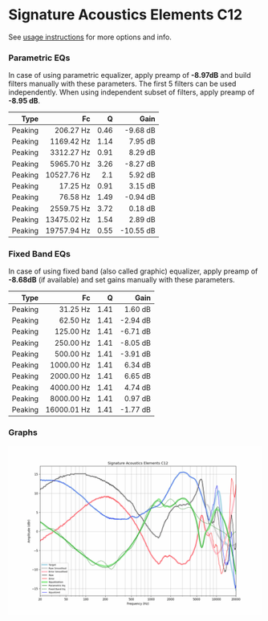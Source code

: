 # Signature Acoustics Elements C12
See [usage instructions](https://github.com/jaakkopasanen/AutoEq#usage) for more options and info.

### Parametric EQs
In case of using parametric equalizer, apply preamp of **-8.97dB** and build filters manually
with these parameters. The first 5 filters can be used independently.
When using independent subset of filters, apply preamp of **-8.95 dB**.

| Type    | Fc          |    Q | Gain      |
|--------:|------------:|-----:|----------:|
| Peaking | 206.27 Hz   | 0.46 | -9.68 dB  |
| Peaking | 1169.42 Hz  | 1.14 | 7.95 dB   |
| Peaking | 3312.27 Hz  | 0.91 | 8.29 dB   |
| Peaking | 5965.70 Hz  | 3.26 | -8.27 dB  |
| Peaking | 10527.76 Hz | 2.1  | 5.92 dB   |
| Peaking | 17.25 Hz    | 0.91 | 3.15 dB   |
| Peaking | 76.58 Hz    | 1.49 | -0.94 dB  |
| Peaking | 2559.75 Hz  | 3.72 | 0.18 dB   |
| Peaking | 13475.02 Hz | 1.54 | 2.89 dB   |
| Peaking | 19757.94 Hz | 0.55 | -10.55 dB |

### Fixed Band EQs
In case of using fixed band (also called graphic) equalizer, apply preamp of **-8.68dB**
(if available) and set gains manually with these parameters.

| Type    | Fc          |    Q | Gain     |
|--------:|------------:|-----:|---------:|
| Peaking | 31.25 Hz    | 1.41 | 1.60 dB  |
| Peaking | 62.50 Hz    | 1.41 | -2.94 dB |
| Peaking | 125.00 Hz   | 1.41 | -6.71 dB |
| Peaking | 250.00 Hz   | 1.41 | -8.05 dB |
| Peaking | 500.00 Hz   | 1.41 | -3.91 dB |
| Peaking | 1000.00 Hz  | 1.41 | 6.34 dB  |
| Peaking | 2000.00 Hz  | 1.41 | 6.65 dB  |
| Peaking | 4000.00 Hz  | 1.41 | 4.74 dB  |
| Peaking | 8000.00 Hz  | 1.41 | 0.97 dB  |
| Peaking | 16000.01 Hz | 1.41 | -1.77 dB |

### Graphs
![](./Signature%20Acoustics%20Elements%20C12.png)